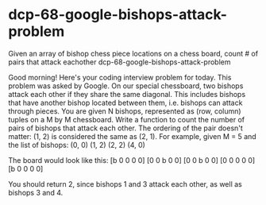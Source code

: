 # dcp-68-google-bishops-attack-problem
Given an array of bishop chess piece locations on a chess board, count # of pairs that attack eachother
dcp-68-google-bishops-attack-problem

Good morning! Here's your coding interview problem for today.
This problem was asked by Google.
On our special chessboard, two bishops attack each other if they share the same diagonal. This includes bishops that have another bishop located between them, i.e. bishops can attack through pieces.
You are given N bishops, represented as (row, column) tuples on a M by M chessboard. Write a function to count the number of pairs of bishops that attack each other. The ordering of the pair doesn't matter: (1, 2) is considered the same as (2, 1).
For example, given M = 5 and the list of bishops:
  (0, 0)
  (1, 2)
  (2, 2)
  (4, 0)
  
The board would look like this:
  [b 0 0 0 0]
  [0 0 b 0 0]
  [0 0 b 0 0]
  [0 0 0 0 0]
  [b 0 0 0 0]
  
You should return 2, since bishops 1 and 3 attack each other, as well as bishops 3 and 4.
